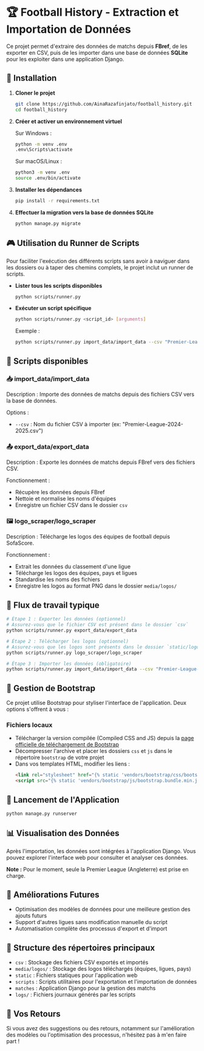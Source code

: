 # 🏆 Football History - Extraction et Importation de Données

Ce projet permet d'extraire des données de matchs depuis **FBref**, de les exporter en CSV, puis de les importer dans une base de données **SQLite** pour les exploiter dans une application Django.

## 🚀 Installation

1. **Cloner le projet**  
   ```bash
   git clone https://github.com/AinaRazafinjato/football_history.git
   cd football_history
   ```

2. **Créer et activer un environnement virtuel**

   Sur Windows :
   ```bash
   python -m venv .env
   .env\Scripts\activate
   ```

   Sur macOS/Linux :
   ```bash
   python3 -m venv .env
   source .env/bin/activate
   ```

3. **Installer les dépendances**
   ```bash
   pip install -r requirements.txt
   ```

4. **Effectuer la migration vers la base de données SQLite**
   ```bash
   python manage.py migrate
   ```

## 🎮 Utilisation du Runner de Scripts

Pour faciliter l'exécution des différents scripts sans avoir à naviguer dans les dossiers ou à taper des chemins complets, le projet inclut un runner de scripts.

- **Lister tous les scripts disponibles**
  ```bash
  python scripts/runner.py
  ```

- **Exécuter un script spécifique**
  ```bash
  python scripts/runner.py <script_id> [arguments]
  ```

  Exemple :
  ```bash
  python scripts/runner.py import_data/import_data --csv "Premier-League-2024-2025.csv"
  ```

## 📄 Scripts disponibles

### 📥 import_data/import_data
Description : Importe des données de matchs depuis des fichiers CSV vers la base de données.

Options :
- `--csv` : Nom du fichier CSV à importer (ex: "Premier-League-2024-2025.csv")

### 📤 export_data/export_data
Description : Exporte les données de matchs depuis FBref vers des fichiers CSV.

Fonctionnement :
- Récupère les données depuis FBref
- Nettoie et normalise les noms d'équipes
- Enregistre un fichier CSV dans le dossier `csv`

### 🖼️ logo_scraper/logo_scraper
Description : Télécharge les logos des équipes de football depuis SofaScore.

Fonctionnement :
- Extrait les données du classement d'une ligue
- Télécharge les logos des équipes, pays et ligues
- Standardise les noms des fichiers
- Enregistre les logos au format PNG dans le dossier `media/logos/`

## 🔄 Flux de travail typique

```bash
# Étape 1 : Exporter les données (optionnel)
# Assurez-vous que le fichier CSV est présent dans le dossier `csv`
python scripts/runner.py export_data/export_data

# Étape 2 : Télécharger les logos (optionnel)
# Assurez-vous que les logos sont présents dans le dossier `static/logos/`
python scripts/runner.py logo_scraper/logo_scraper

# Étape 3 : Importer les données (obligatoire)
python scripts/runner.py import_data/import_data --csv "Premier-League-2024-2025.csv"
```

## 📌 Gestion de Bootstrap

Ce projet utilise Bootstrap pour styliser l'interface de l'application. Deux options s'offrent à vous :

### Fichiers locaux
- Télécharger la version compilée (Compiled CSS and JS) depuis la [page officielle de téléchargement de Bootstrap](https://getbootstrap.com/docs/5.0/getting-started/download/)
- Décompresser l'archive et placer les dossiers `css` et `js` dans le répertoire `bootstrap` de votre projet
- Dans vos templates HTML, modifier les liens :
  ```html
  <link rel="stylesheet" href="{% static 'vendors/bootstrap/css/bootstrap.min.css' %}">
  <script src="{% static 'vendors/bootstrap/js/bootstrap.bundle.min.js' %}"></script>
  ```

## 🚀 Lancement de l'Application

```bash
python manage.py runserver
```

## 📊 Visualisation des Données
Après l'importation, les données sont intégrées à l'application Django. Vous pouvez explorer l'interface web pour consulter et analyser ces données.

**Note :** Pour le moment, seule la Premier League (Angleterre) est prise en charge.

## 🔧 Améliorations Futures
- Optimisation des modèles de données pour une meilleure gestion des ajouts futurs
- Support d'autres ligues sans modification manuelle du script
- Automatisation complète des processus d'export et d'import

## 📁 Structure des répertoires principaux
- `csv` : Stockage des fichiers CSV exportés et importés
- `media/logos/` : Stockage des logos téléchargés (équipes, ligues, pays)
- `static` : Fichiers statiques pour l'application web
- `scripts` : Scripts utilitaires pour l'exportation et l'importation de données
- `matches` : Application Django pour la gestion des matchs
- `logs/` : Fichiers journaux générés par les scripts

## 📩 Vos Retours
Si vous avez des suggestions ou des retours, notamment sur l'amélioration des modèles ou l'optimisation des processus, n'hésitez pas à m'en faire part !

